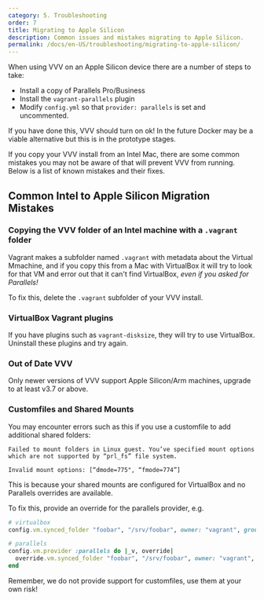 ```yaml
---
category: 5. Troubleshooting
order: 7
title: Migrating to Apple Silicon
description: Common issues and mistakes migrating to Apple Silicon.
permalink: /docs/en-US/troubleshooting/migrating-to-apple-silicon/
---
```


When using VVV on an Apple Silicon device there are a number of steps to take:

 - Install a copy of Parallels Pro/Business
 - Install the `vagrant-parallels` plugin
 - Modify `config.yml` so that `provider: parallels` is set and uncommented.

If you have done this, VVV should turn on ok! In the future Docker may be a viable alternative but this is in the prototype stages.

If you copy your VVV install from an Intel Mac, there are some common mistakes you may not be aware of that will prevent VVV from running. Below is a list of known mistakes and their fixes.

## Common Intel to Apple Silicon Migration Mistakes

### Copying the VVV folder of an Intel machine with a `.vagrant` folder

Vagrant makes a subfolder named `.vagrant` with metadata about the Virtual Mmachine, and if you copy this from a Mac with VirtualBox it will try to look for that VM and error out that it can't find VirtualBox, _even if you asked for Parallels!_

To fix this, delete the `.vagrant` subfolder of your VVV install.

### VirtualBox Vagrant plugins

If you have plugins such as `vagrant-disksize`, they will try to use VirtualBox. Uninstall these plugins and try again.

### Out of Date VVV

Only newer versions of VVV support Apple Silicon/Arm machines, upgrade to at least v3.7 or above.

### Customfiles and Shared Mounts

You may encounter errors such as this if you use a customfile to add additional shared folders:

```
Failed to mount folders in Linux guest. You’ve specified mount options which are not supported by “prl_fs” file system.

Invalid mount options: [“dmode=775", “fmode=774”]
```

This is because your shared mounts are configured for VirtualBox and no Parallels overrides are available.

To fix this, provide an override for the parallels provider, e.g.

```ruby
# virtualbox
config.vm.synced_folder "foobar", "/srv/foobar", owner: "vagrant", group: "www-data", create: true, mount_options: [ "dmode=775", "fmode=774" ]

# parallels
config.vm.provider :parallels do |_v, override|
  override.vm.synced_folder "foobar", "/srv/foobar", owner: "vagrant", group: "www-data", create: true, mount_options: [ "share" ]
end
```

Remember, we do not provide support for customfiles, use them at your own risk!
